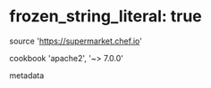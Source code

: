 # frozen_string_literal: true
source 'https://supermarket.chef.io'

cookbook 'apache2', '~> 7.0.0'

metadata
